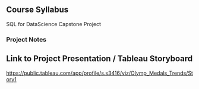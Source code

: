 
## Course Syllabus
SQL for DataScience Capstone Project 
### Project Notes 

## Link to Project Presentation / Tableau Storyboard
https://public.tableau.com/app/profile/s.s3416/viz/Olymp_Medals_Trends/Story1  
